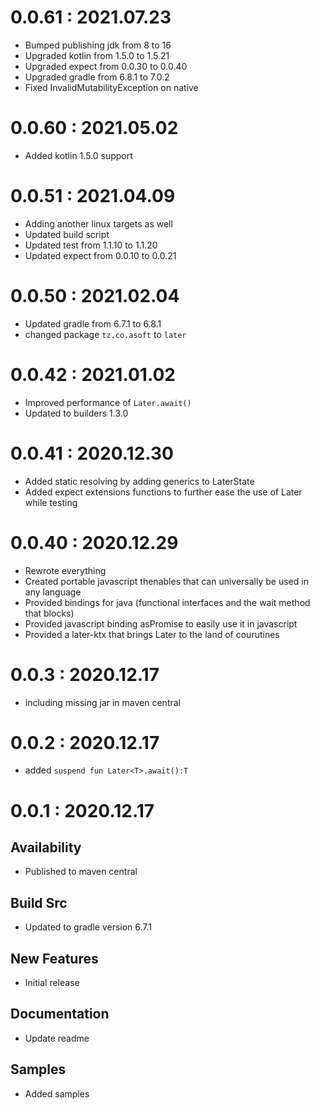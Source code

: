 # 0.0.61 : 2021.07.23

- Bumped publishing jdk from 8 to 16
- Upgraded kotlin from 1.5.0 to 1.5.21
- Upgraded expect from 0.0.30 to 0.0.40
- Upgraded gradle from 6.8.1 to 7.0.2
- Fixed InvalidMutabilityException on native

# 0.0.60 : 2021.05.02

- Added kotlin 1.5.0 support

# 0.0.51 : 2021.04.09

- Adding another linux targets as well
- Updated build script
- Updated test from 1.1.10 to 1.1.20
- Updated expect from 0.0.10 to 0.0.21

# 0.0.50 : 2021.02.04

- Updated gradle from 6.7.1 to 6.8.1
- changed package `tz.co.asoft` to `later`

# 0.0.42 : 2021.01.02

- Improved performance of `Later.await()`
- Updated to builders 1.3.0

# 0.0.41 : 2020.12.30

- Added static resolving by adding generics to LaterState
- Added expect extensions functions to further ease the use of Later while testing

# 0.0.40 : 2020.12.29

- Rewrote everything
- Created portable javascript thenables that can universally be used in any language
- Provided bindings for java (functional interfaces and the wait method that blocks)
- Provided javascript binding asPromise to easily use it in javascript
- Provided a later-ktx that brings Later to the land of courutines

# 0.0.3 : 2020.12.17

- including missing jar in maven central

# 0.0.2 : 2020.12.17

- added `suspend fun Later<T>.await():T`

# 0.0.1 : 2020.12.17

## Availability

- Published to maven central

## Build Src

- Updated to gradle version 6.7.1

## New Features

- Initial release

## Documentation

- Update readme

## Samples

- Added samples